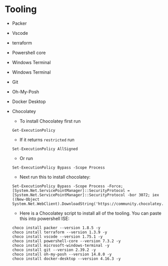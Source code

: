 # Tooling

- Packer
- Vscode
- terraform
- Powershell core
- Windows Terminal
- Windows Terminal
- Git
- Oh-My-Posh
- Docker Desktop
- Chocolatey
  - To install Chocolatey first run  
  ```
  Get-ExecutionPolicy
  ```
  - If it returns `restricted` run 
  ```
  Set-ExecutionPolicy AllSigned
  ```
  - Or run 
  ```
  Set-ExecutionPolicy Bypass -Scope Process
  ```
  - Next run this to install chocolatey:
  ```
  Set-ExecutionPolicy Bypass -Scope Process -Force; [System.Net.ServicePointManager]::SecurityProtocol = [System.Net.ServicePointManager]::SecurityProtocol -bor 3072; iex ((New-Object System.Net.WebClient).DownloadString('https://community.chocolatey.org/install.ps1'))
  ```
  - Here is a  Chocolatey script to install all of the tooling. You can paste this into powershell ISE:
  
  ```
  choco install packer --version 1.8.5 -y
  choco install terraform --version 1.3.9 -y
  choco install vscode --version 1.75.1 -y
  choco install powershell-core --version 7.3.2 -y
  choco install microsoft-windows-terminal -y
  choco install git --version 2.39.2 -y
  choco install oh-my-posh --version 14.8.0 -y
  choco install docker-desktop --version 4.16.3 -y
  ```